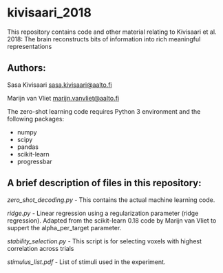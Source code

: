 # kivisaari_2018
This repository contains code and other material relating to Kivisaari et al. 2018: The brain reconstructs bits of 
information into rich meaningful representations


## Authors:
Sasa Kivisaari sasa.kivisaari@aalto.fi

Marijn van Vliet marijn.vanvliet@aalto.fi


The zero-shot learning code requires Python 3 environment and the following
packages:

- numpy
- scipy
- pandas
- scikit-learn
- progressbar



## A brief description of files in this repository:

*zero_shot_decoding.py* - This contains the actual machine learning code. 

*ridge.py* - Linear regression using a regularization parameter (ridge regression).
Adapted from the scikit-learn 0.18 code by Marijn van Vliet to suppert the
alpha_per_target parameter.

*stability_selection.py* - This script is for selecting voxels with highest 
correlation across trials

*stimulus_list.pdf* - List of stimuli used in the experiment. 

